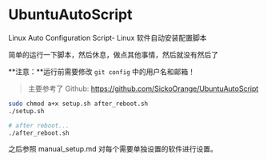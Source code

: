 # UbuntuAutoScript

Linux Auto Configuration Script- Linux 软件自动安装配置脚本

简单的运行一下脚本，然后休息，做点其他事情，然后就没有然后了

**注意：**运行前需要修改 `git config` 中的用户名和邮箱！

> 主要参考了 Github:
> https://github.com/SickoOrange/UbuntuAutoScript

```bash
sudo chmod a+x setup.sh after_reboot.sh
./setup.sh

# after reboot...
./after_reboot.sh
```

之后参照 manual_setup.md 对每个需要单独设置的软件进行设置。
